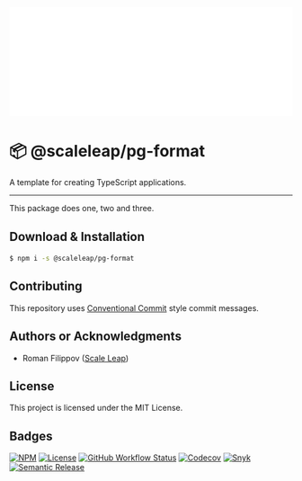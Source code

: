 ![](https://raw.githubusercontent.com/ScaleLeap/pg-format/master/docs/assets/header.png)

📦 @scaleleap/pg-format
===================================

A template for creating TypeScript applications.

---

This package does one, two and three.

## Download & Installation

```sh
$ npm i -s @scaleleap/pg-format
```

## Contributing

This repository uses [Conventional Commit](https://www.conventionalcommits.org/) style commit messages.

## Authors or Acknowledgments

* Roman Filippov ([Scale Leap](https://www.scaleleap.com))

## License

This project is licensed under the MIT License.

## Badges

[![NPM](https://img.shields.io/npm/v/@scaleleap/pg-format)](https://npm.im/@scaleleap/pg-format)
[![License](https://img.shields.io/npm/l/@scaleleap/pg-format)](./LICENSE)
[![GitHub Workflow Status](https://img.shields.io/github/workflow/status/ScaleLeap/pg-format/CI)](https://github.com/ScaleLeap/pg-format/actions)
[![Codecov](https://img.shields.io/codecov/c/github/scaleleap/typescript-template)](https://codecov.io/gh/ScaleLeap/pg-format)
[![Snyk](https://img.shields.io/snyk/vulnerabilities/github/scaleleap/typescript-template)](https://snyk.io/test/github/scaleleap/typescript-template)
[![Semantic Release](https://img.shields.io/badge/%20%20%F0%9F%93%A6%F0%9F%9A%80-semantic--release-e10079.svg)](https://github.com/semantic-release/semantic-release)